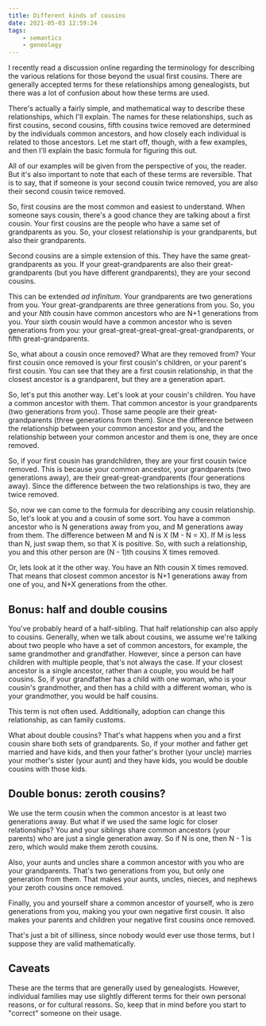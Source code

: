 ```yaml
---
title: Different kinds of cousins
date: 2021-05-03 12:59:24
tags:
    - semantics
    - geneology
---
```

I recently read a discussion online regarding the terminology for describing the
various relations for those beyond the usual first cousins. There are generally
accepted terms for these relationships among genealogists, but there was a lot
of confusion about how these terms are used.

There's actually a fairly simple, and mathematical way to describe these
relationships, which I'll explain. The names for these relationships, such as
first cousins, second cousins, fifth cousins twice removed are determined by the
individuals common ancestors, and how closely each individual is related to
those ancestors. Let me start off, though, with a few examples, and then I'll
explain the basic formula for figuring this out.

All of our examples will be given from the perspective of you, the reader. But
it's also important to note that each of these terms are reversible. That is to
say, that if someone is your second cousin twice removed, you are also their
second cousin twice removed.

So, first cousins are the most common and easiest to understand. When someone
says cousin, there's a good chance they are talking about a first cousin. Your
first cousins are the people who have a same set of grandparents as you. So,
your closest relationship is your grandparents, but also their grandparents.

Second cousins are a simple extension of this. They have the same
great-grandparents as you. If your great-grandparents are also their
great-grandparents (but you have different grandparents), they are your second
cousins.

This can be extended *ad infinitum*. Your grandparents are two generations from
you. Your great-grandparents are three generations from you. So, you and your
*Nth* cousin have common ancestors who are N+1 generations from you. Your sixth
cousin would have a common ancestor who is seven generations from you: your
great-great-great-great-great-grandparents, or fifth great-grandparents.

So, what about a cousin once removed? What are they removed from? Your first
cousin once removed is your first cousin's children, or your parent's first
cousin. You can see that they are a first cousin relationship, in that the
closest ancestor is a grandparent, but they are a generation apart.

So, let's put this another way. Let's look at your cousin's children. You have a
common ancestor with them. That common ancestor is your grandparents (two
generations from you). Those same people are their great-grandparents (three
generations from them). Since the difference between the relationship between
your common ancestor and you, and the relationship between your common ancestor
and them is one, they are once removed.

So, if your first cousin has grandchildren, they are your first cousin twice
removed. This is because your common ancestor, your grandparents (two
generations away), are their great-great-grandparents (four generations away).
Since the difference between the two relationships is two, they are twice
removed.

So, now we can come to the formula for describing any cousin relationship. So,
let's look at you and a cousin of some sort. You have a common ancestor who is N
generations away from you, and M generations away from them. The difference
between M and N is X (M - N = X). If M is less than N, just swap them, so that X
is positive. So, with such a relationship, you and this other person are (N - 1)th
cousins X times removed.

Or, lets look at it the other way. You have an Nth cousin X times removed. That
means that closest common ancestor is N+1 generations away from one of you, and
N+X generations from the other.

## Bonus: half and double cousins

You've probably heard of a half-sibling. That half relationship can also apply
to cousins. Generally, when we talk about cousins, we assume we're talking about
two people who have a set of common ancestors, for example, the same grandmother
and grandfather. However, since a person can have children with multiple people,
that's not always the case. If your closest ancestor is a single ancestor,
rather than a couple, you would be half cousins. So, if your grandfather has a
child with one woman, who is your cousin's grandmother, and then has a child
with a different woman, who is your grandmother, you would be half cousins.

This term is not often used. Additionally, adoption can change this
relationship, as can family customs.

What about double cousins? That's what happens when you and a first cousin share
both sets of grandparents. So, if your mother and father get married and have
kids, and then your father's brother (your uncle) marries your mother's sister
(your aunt) and they have kids, you would be double cousins with those kids.

## Double bonus: zeroth cousins?

We use the term cousin when the common ancestor is at least two generations
away. But what if we used the same logic for closer relationships? You and your
siblings share common ancestors (your parents) who are just a single generation
away. So if N is one, then N - 1 is zero, which would make them zeroth cousins.

Also, your aunts and uncles share a common ancestor with you who are your
grandparents. That's two generations from you, but only one generation from
them. That makes your aunts, uncles, nieces, and nephews your zeroth cousins
once removed.

Finally, you and yourself share a common ancestor of yourself, who is zero
generations from you, making you your own negative first cousin. It also makes
your parents and children your negative first cousins once removed.

That's just a bit of silliness, since nobody would ever use those terms, but I
suppose they are valid mathematically.

## Caveats

These are the terms that are generally used by genealogists. However, individual
families may use slightly different terms for their own personal reasons, or for
cultural reasons. So, keep that in mind before you start to "correct" someone on
their usage.
